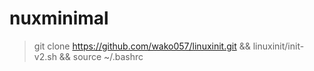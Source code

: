 # nuxminimal

> git clone https://github.com/wako057/linuxinit.git && linuxinit/init-v2.sh && source ~/.bashrc
